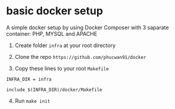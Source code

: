 # basic docker setup
A simple docker setup by using Docker Composer with 3 saparate container: PHP, MYSQL and APACHE

1. Create folder `infra` at your root directory

2. Clone the repo `https://github.com/phucwan91/docker` 

3. Copy these lines to your root `Makefile`
```
INFRA_DIR = infra

include $(INFRA_DIR)/docker/Makefile
```
4. Run `make init`


